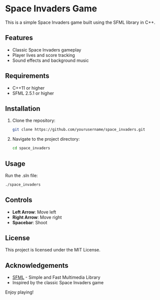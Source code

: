 # Space Invaders Game

This is a simple Space Invaders game built using the SFML library in C++.

## Features
- Classic Space Invaders gameplay
- Player lives and score tracking
- Sound effects and background music

## Requirements
- C++11 or higher
- SFML 2.5.1 or higher

## Installation
1. Clone the repository:
    ```sh
    git clone https://github.com/yourusername/space_invaders.git
    ```
2. Navigate to the project directory:
    ```sh
    cd space_invaders
    ```

## Usage
Run the .sln file:
```sh
./space_invaders
```

## Controls
- **Left Arrow**: Move left
- **Right Arrow**: Move right
- **Spacebar**: Shoot

## License
This project is licensed under the MIT License.

## Acknowledgements
- [SFML](https://www.sfml-dev.org/) - Simple and Fast Multimedia Library
- Inspired by the classic Space Invaders game

Enjoy playing!